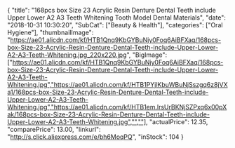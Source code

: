 {
	"title": "168pcs box Size 23 Acrylic Resin Denture Dental Teeth include Upper Lower A2 A3 Teeth Whitening Tooth Model Dental Materials",
	"date": "2018-10-31 10:30:20",
	"SubCat": ["Beauty & Health"],
	"categories": ["Oral Hygiene"],
	"thumbnailImage": "https://ae01.alicdn.com/kf/HTB1Qnq9KbGYBuNjy0Foq6AiBFXaq/168pcs-box-Size-23-Acrylic-Resin-Denture-Dental-Teeth-include-Upper-Lower-A2-A3-Teeth-Whitening.jpg_220x220.jpg",
	"BigImage": ["https://ae01.alicdn.com/kf/HTB1Qnq9KbGYBuNjy0Foq6AiBFXaq/168pcs-box-Size-23-Acrylic-Resin-Denture-Dental-Teeth-include-Upper-Lower-A2-A3-Teeth-Whitening.jpg","https://ae01.alicdn.com/kf/HTB1PYjlKbuWBuNjSszgq6z8jVXa1/168pcs-box-Size-23-Acrylic-Resin-Denture-Dental-Teeth-include-Upper-Lower-A2-A3-Teeth-Whitening.jpg","https://ae01.alicdn.com/kf/HTB1em.lrsUrBKNjSZPxq6x00pXak/168pcs-box-Size-23-Acrylic-Resin-Denture-Dental-Teeth-include-Upper-Lower-A2-A3-Teeth-Whitening.jpg","",""],
	"actualPrice": 12.35,
	"comparePrice": 13.00,
	"linkurl": "http://s.click.aliexpress.com/e/bh6MoqPQ",
	"inStock": 104
}
